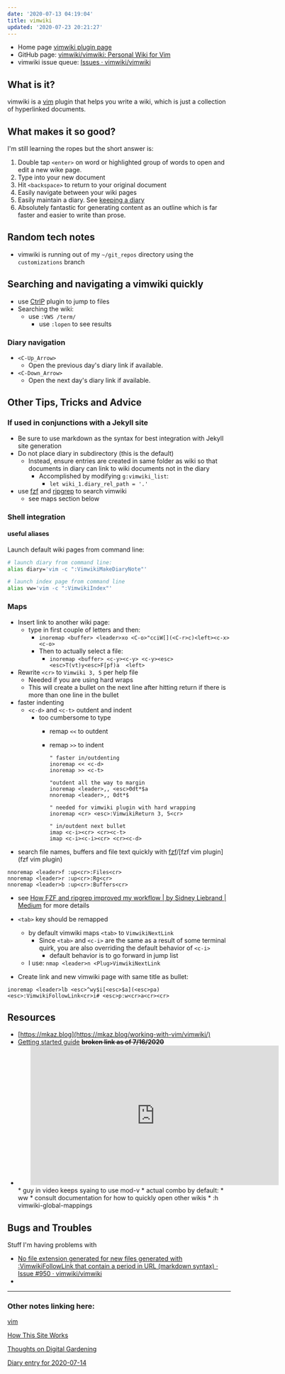 ```yaml
---
date: '2020-07-13 04:19:04'
title: vimwiki
updated: '2020-07-23 20:21:27'
---
```

* Home page [vimwiki plugin page](https://vimwiki.github.io)
* GitHub page: [vimwiki/vimwiki: Personal Wiki for Vim](https://github.com/vimwiki/vimwiki)
* vimwiki issue queue: [Issues · vimwiki/vimwiki](https://github.com/vimwiki/vimwiki/issues)


## What is it?

vimwiki is a [vim](/vim) plugin that helps you write a wiki, which is just a
collection of hyperlinked documents.

## What makes it so good?

I'm still learning the ropes but the short answer is:

1. Double tap `<enter>` on word or highlighted group of words to open and edit
   a new wike page.
2. Type into your new document
3. Hit `<backspace>` to return to your original document
4. Easily navigate between your wiki pages
5. Easily maintain a diary. See [keeping a diary](/Keeping-a-diary)
6. Absolutely fantastic for generating content as an outline which is far faster
   and easier to write than prose.

## Random tech notes
* vimwiki is running out of my `~/git_repos` directory using the
  `customizations` branch

## Searching and navigating a vimwiki quickly
* use [CtrlP](/ctrlp) plugin to jump to files
* Searching the wiki:
  * use `:VWS /term/`
    * use `:lopen` to see results

### Diary navigation
* `<C-Up_Arrow>`
  * Open the previous day's diary link if available.
* `<C-Down_Arrow>`
  * Open the next day's diary link if available.

## Other Tips, Tricks and Advice
### If used in conjunctions with a Jekyll site
  * Be sure to use markdown as the syntax for best integration with Jekyll site
    generation
  * Do not place diary in subdirectory (this is the default)
    * Instead, ensure entries are created in same folder as wiki so that documents
      in diary can link to wiki documents not in the diary
      * Accomplished by modifying `g:vimwiki_list`:
        * `let wiki_1.diary_rel_path = '.'`
* use [fzf](fzf) and [ripgrep](/ripgrep) to search vimwiki
  * see maps section below

### Shell integration
#### useful aliases
Launch default wiki pages from command line:
```bash
# launch diary from command line:
alias diary='vim -c ":VimwikiMakeDiaryNote"'

# launch index page from command line
alias vw='vim -c ":VimwikiIndex"'
```

### Maps
* Insert link to another wiki page:
  * type in first couple of letters and then:
    * `inoremap <buffer> <leader>xo <C-o>"cciW[](<C-r>c)<left><c-x><c-o>`
    * Then to actually select a file:
      * `inoremap <buffer> <c-y><c-y> <c-y><esc><esc>T(vt)y<esc>F[pf)a  <left>`
* Rewrite `<cr>` to `Vimwiki 3, 5` per help file
  * Needed if you are using hard wraps
  * This will create a bullet on the next line after hitting return if there is
    more than one line in the bullet
* faster indenting
  * `<c-d>` and `<c-t>` outdent and indent
    * too cumbersome to type
      * remap `<<` to outdent
      * remap `>>` to indent

        ```vim
        " faster in/outdenting
        inoremap << <c-d>
        inoremap >> <c-t>

        "outdent all the way to margin
        inoremap <leader>,, <esc>0dt*$a
        nnoremap <leader>,, 0dt*$

        " needed for vimwiki plugin with hard wrapping
        inoremap <cr> <esc>:VimwikiReturn 3, 5<cr>

        " in/outdent next bullet
        imap <c-i><cr> <cr><c-t>
        imap <c-i><c-i><cr> <cr><c-d>
        ```
* search file names, buffers and file text quickly with [fzf](fzf)/[fzf vim plugin](fzf vim plugin)
```vim
nnoremap <leader>f :up<cr>:Files<cr>
nnoremap <leader>r :up<cr>:Rg<cr>
nnoremap <leader>b :up<cr>:Buffers<cr>
```
  * see [How FZF and ripgrep improved my workflow | by Sidney Liebrand | Medium](https://medium.com/@sidneyliebrand/how-fzf-and-ripgrep-improved-my-workflow-61c7ca212861) for more details

* `<tab>` key should be remapped
  * by default vimwiki maps `<tab>` to `VimwikiNextLink`
    * Since `<tab>` and `<c-i>` are the same as a result of some terminal quirk,
      you are also overriding the default behavior of `<c-i>`
      * default behavior is to go forward in jump list
  * I use: `nmap <leader>n <Plug>VimwikiNextLink`

* Create link and new vimwiki page with same title as bullet:
```vim
inoremap <leader>lb <esc>^wy$i[<esc>$a](<esc>pa)<esc>:VimwikiFollowLink<cr>i# <esc>p:w<cr>a<cr><cr>
```

## Resources
* [https://mkaz.blog](https://mkaz.blog/working-with-vim/vimwiki/)
* [Getting started guide](https://blog.mague.com/?p=602) ~~**broken link as of
  7/16/2020**~~
* <iframe width="560" style="margin-left: 2.0em" height="315" src="https://www.youtube.com/embed/GPSmRuKL5KQ" frameborder="0" allow="accelerometer; autoplay; encrypted-media; gyroscope; picture-in-picture" allowfullscreen></iframe>
  * guy in video keeps syaing to use mod-v
    * actual combo by default:
      * <leader>ww
      * consult documentation for how to quickly open other wikis
      * :h vimwiki-global-mappings

## Bugs and Troubles
Stuff I'm having problems with
* [No file extension generated for new files generated with :VimwikiFollowLink that contain a period in URL (markdown syntax) · Issue #950 · vimwiki/vimwiki](https://github.com/vimwiki/vimwiki/issues/950)
*

---
### Other notes linking here:

[vim](/vim)

[How This Site Works](/How-this-site-is-built)

[Thoughts on Digital Gardening](/Digital-Gardening)

[Diary entry for 2020-07-14](/2020-07-14)
